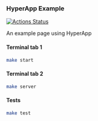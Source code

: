
### HyperApp Example


[![Actions Status](https://github.com/umaar/hyperapp-example/workflows/Node%20CI/badge.svg)](https://github.com/umaar/hyperapp-example/actions)

An example page using HyperApp

#### Terminal tab 1

```sh
make start
```

#### Terminal tab 2

```sh
make server
```

#### Tests

```sh
make test
```

